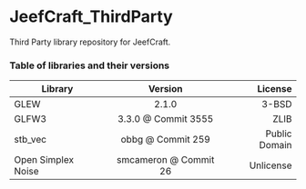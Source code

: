 # JeefCraft_ThirdParty
Third Party library repository for JeefCraft.

### Table of libraries and their versions

|      Library       |        Version        |     License   |
| -------------------|:---------------------:| -------------:|
| GLEW               |        2.1.0          |         3-BSD |
| GLFW3              | 3.3.0 @ Commit 3555   |          ZLIB |
| stb_vec            |  obbg @ Commit 259    | Public Domain |
| Open Simplex Noise | smcameron @ Commit 26 |     Unlicense |